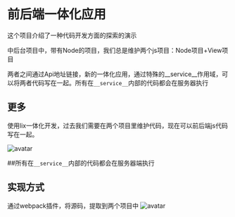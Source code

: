 # 前后端一体化应用


这个项目介绍了一种代码开发方面的探索的演示

中后台项目中，带有Node的项目，我们总是维护两个js项目：Node项目+View项目

两者之间通过Api地址链接，新的一体化应用，通过特殊的__service__作用域，可以将两者代码写在一起。所有在`__service__`内部的代码都会在服务器执行

## 更多
使用lix一体化开发，过去我们需要在两个项目里维护代码，现在可以前后端js代码写在一起。

![avatar](https://img.alicdn.com/tfs/TB1TUA3fkcx_u4jSZFlXXXnUFXa-1920-1080.jpg)

##所有在`__service__`内部的代码都会在服务器端执行


## 实现方式

通过webpack插件，将源码，提取到两个项目中
![avatar](https://img.alicdn.com/tfs/TB1OEliSEY1gK0jSZFMXXaWcVXa-2078-1160.jpg)
